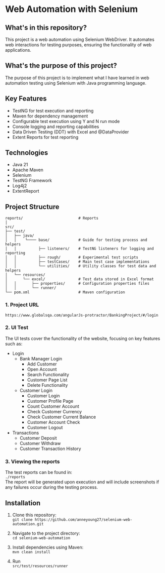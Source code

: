 # Web Automation with Selenium

## What's in this repository?
This project is a web automation using Selenium WebDriver. It automates web interactions for testing purposes, ensuring the functionality of web applications.

## What's the purpose of this project?
The purpose of this project is to implement what I have learned in web automation testing using Selenium with Java programming language.

## Key Features
- TestNG for test execution and reporting
- Maven for dependency management
- Configurable test execution using Y and N run mode
- Console logging and reporting capabilities
- Data Driven Testing (DDT) with Excel and @DataProvider
- Extent Reports for test reporting

## Technologies
- Java 21
- Apache Maven
- Selenium
- TestNG Framework
- Log4j2
- ExtentReport

## Project Structure
```
reports/                         # Reports
│
src/
├── test/
│   ├── java/
│   │    └──── base/             # Guide for testing process and helpers 
│   │          ├── listeners/    # TestNG listeners for logging and reporting
│   │          ├── rough/        # Experimental test scripts
│   │          ├── testCases/    # Main test case implementations
│   │          └── utilities/    # Utility classes for test data and helpers
│   └── resources/
│       └── excel/               # Test data stored in Excel format
│   │       ├── properties/      # Configuration properties files
│   │       └── runner/
└── pom.xml                      # Maven configuration
```
### 1. Project URL
```https://www.globalsqa.com/angularJs-protractor/BankingProject/#/login```

### 2. UI Test
The UI tests cover the functionality of the website, focusing on key features such as:
- Login
  - Bank Manager Login
      - Add Customer
      - Open Account
      - Search Functionality
      - Customer Page List
      - Delete Functionality
  - Customer Login 
      - Customer Login
      - Customer Profile Page
      - Count Customer Account
      - Check Customer Currency
      - Check Customer Current Balance
      - Customer Account Check
      - Customer Logout
- Transactions
  - Customer Deposit
  - Customer Withdraw
  - Customer Transaction History

### 3. Viewing the reports
The test reports can be found in:<br />
```./reports```<br />
The report will be generated upon execution and will include screenshots if any failures occur during the testing process.

## Installation
1. Clone this repository:<br />
   `git clone https://github.com/anneyoung27/selenium-web-automation.git`

2. Navigate to the project directory:<br />
   `cd selenium-web-automation`

3. Install dependencies using Maven:<br />
   `mvn clean install`

4. Run<br />
   `src/test/resources/runner`

